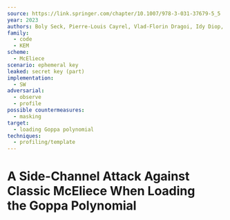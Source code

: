 ```yaml
---
source: https://link.springer.com/chapter/10.1007/978-3-031-37679-5_5
year: 2023
authors: Boly Seck, Pierre-Louis Cayrel, Vlad-Florin Dragoi, Idy Diop, Morgan Barbier, Jean Belo Klamti, Vincent Grosso, Brice Colombier
family:
  - code
  - KEM
scheme:
  - McEliece
scenario: ephemeral key
leaked: secret key (part)
implementation:
  - SW
adversarial:
  - observe
  - profile
possible countermeasures:
  - masking
target:
  - loading Goppa polynomial
techniques:
  - profiling/template
---
```

# A Side-Channel Attack Against Classic McEliece When Loading the Goppa Polynomial